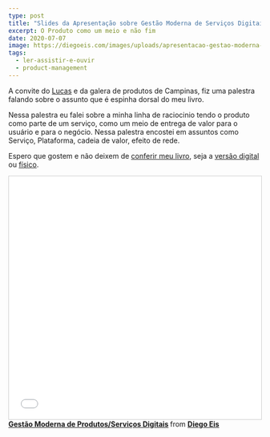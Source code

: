 ```yaml
---
type: post
title: "Slides da Apresentação sobre Gestão Moderna de Serviços Digitais"
excerpt: O Produto como um meio e não fim
date: 2020-07-07
image: https://diegoeis.com/images/uploads/apresentacao-gestao-moderna-produto.jpg
tags:
  - ler-assistir-e-ouvir
  - product-management
---
```


A convite do [Lucas](https://www.linkedin.com/in/lucasprimo-llpp) e da galera de produtos de Campinas, fiz uma palestra falando sobre o assunto que é espinha dorsal do meu livro.

Nessa palestra eu falei sobre a minha linha de raciocinio tendo o produto como parte de um serviço, como um meio de entrega de valor para o usuário e para o negócio. Nessa palestra encostei em assuntos como Serviço, Plataforma, cadeia de valor, efeito de rede.

Espero que gostem e não deixem de [conferir meu livro](https://gestaomodernaprodutosdigitais.com), seja a [versão digital](https://www.amazon.com.br/Gestão-Moderna-Produtos-Digitais-entregar-ebook/dp/B087F4FJSY/ref=sr_1_1) ou [físico](https://clubedeautores.com.br/livro/gestao-moderna-produtos-digitais).

<iframe src="//www.slideshare.net/slideshow/embed_code/key/3qN66MUZi7tvLC" width="795" height="485" scrolling="no" style="border:1px solid #CCC; border-width:1px; margin-bottom:5px; max-width: 100%; margin: 0 auto" allowfullscreen> </iframe> <div style="margin-bottom:5px"> <strong> <a href="//www.slideshare.net/diegoeis/gesto-moderna-de-produtosservios-digitais" title="Gestão Moderna de Produtos/Serviços Digitais" target="_blank">Gestão Moderna de Produtos/Serviços Digitais</a> </strong> from <strong><a href="https://www.slideshare.net/diegoeis" target="_blank">Diego Eis</a></strong> </div>